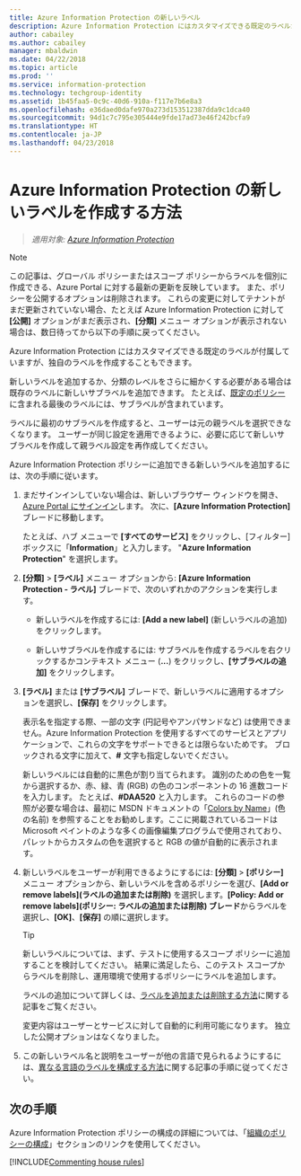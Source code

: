 ```yaml
---
title: Azure Information Protection の新しいラベル
description: Azure Information Protection にはカスタマイズできる既定のラベルが付属していますが、Information Protection バーに表示される独自のラベルを作成することもできます。
author: cabailey
ms.author: cabailey
manager: mbaldwin
ms.date: 04/22/2018
ms.topic: article
ms.prod: ''
ms.service: information-protection
ms.technology: techgroup-identity
ms.assetid: 1b45faa5-0c9c-40d6-910a-f117e7b6e8a3
ms.openlocfilehash: e36daed0dafe970a273d153512387dda9c1dca40
ms.sourcegitcommit: 94d1c7c795e305444e9fde17ad73e46f242bcfa9
ms.translationtype: HT
ms.contentlocale: ja-JP
ms.lasthandoff: 04/23/2018
---
```

# <a name="how-to-create-a-new-label-for-azure-information-protection"></a>Azure Information Protection の新しいラベルを作成する方法

>*適用対象: [Azure Information Protection](https://azure.microsoft.com/pricing/details/information-protection)*

>[!NOTE]
> この記事は、グローバル ポリシーまたはスコープ ポリシーからラベルを個別に作成できる、Azure Portal に対する最新の更新を反映しています。 また、ポリシーを公開するオプションは削除されます。 これらの変更に対してテナントがまだ更新されていない場合、たとえば Azure Information Protection に対して **[公開]** オプションがまだ表示され、**[分類]** メニュー オプションが表示されない場合は、数日待ってから以下の手順に戻ってください。

Azure Information Protection にはカスタマイズできる既定のラベルが付属していますが、独自のラベルを作成することもできます。

新しいラベルを追加するか、分類のレベルをさらに細かくする必要がある場合は既存のラベルに新しいサブラベルを追加できます。 たとえば、[既定のポリシー](configure-policy-default.md)に含まれる最後のラベルには、サブラベルが含まれています。

ラベルに最初のサブラベルを作成すると、ユーザーは元の親ラベルを選択できなくなります。 ユーザーが同じ設定を適用できるように、必要に応じて新しいサブラベルを作成して親ラベル設定を再作成してください。

Azure Information Protection ポリシーに追加できる新しいラベルを追加するには、次の手順に従います。

1. まだサインインしていない場合は、新しいブラウザー ウィンドウを開き、[Azure Portal にサインイン](configure-policy.md#signing-in-to-the-azure-portal)します。 次に、**[Azure Information Protection]** ブレードに移動します。
    
    たとえば、ハブ メニューで **[すべてのサービス]** をクリックし、[フィルター] ボックスに「**Information**」と入力します。 "**Azure Information Protection**" を選択します。

2. **[分類]** > **[ラベル]** メニュー オプションから: **[Azure Information Protection - ラベル]** ブレードで、次のいずれかのアクションを実行します。
    
    - 新しいラベルを作成するには: **[Add a new label]** (新しいラベルの追加) をクリックします。
    
    - 新しいサブラベルを作成するには: サブラベルを作成するラベルを右クリックするかコンテキスト メニュー (**...**) をクリックし、**[サブラベルの追加]** をクリックします。

4. **[ラベル]** または **[サブラベル]** ブレードで、新しいラベルに適用するオプションを選択し、**[保存]** をクリックします。
    
    表示名を指定する際、一部の文字 (円記号やアンパサンドなど) は使用できません。Azure Information Protection を使用するすべてのサービスとアプリケーションで、これらの文字をサポートできるとは限らないためです。 ブロックされる文字に加えて、**#** 文字も指定しないでください。    
    
    新しいラベルには自動的に黒色が割り当てられます。 識別のための色を一覧から選択するか、赤、緑、青 (RGB) の色のコンポーネントの 16 進数コードを入力します。 たとえば、**#DAA520** と入力します。 これらのコードの参照が必要な場合は、最初に MSDN ドキュメントの「[Colors by Name](https://msdn.microsoft.com/library/aa358802\(v=vs.85)」(色の名前) を参照することをお勧めします。ここに掲載されているコードは Microsoft ペイントのような多くの画像編集プログラムで使用されており、パレットからカスタムの色を選択すると RGB の値が自動的に表示されます。

5. 新しいラベルをユーザーが利用できるようにするには: **[分類]** > **[ポリシー]** メニュー オプションから、新しいラベルを含めるポリシーを選び、**[Add or remove labels]\(ラベルの追加または削除\)** を選択します。**[Policy: Add or remove labels]\(ポリシー: ラベルの追加または削除\) ブレード**からラベルを選択し、**[OK]**、**[保存]** の順に選択します。
    
    >[!TIP]
    >新しいラベルについては、まず、テストに使用するスコープ ポリシーに追加することを検討してください。 結果に満足したら、このテスト スコープからラベルを削除し、運用環境で使用するポリシーにラベルを追加します。     
    
    ラベルの追加について詳しくは、[ラベルを追加または削除する方法](configure-policy-add-remove-label.md)に関する記事をご覧ください。
    
    変更内容はユーザーとサービスに対して自動的に利用可能になります。 独立した公開オプションはなくなりました。

6. この新しいラベル名と説明をユーザーが他の言語で見られるようにするには、[異なる言語のラベルを構成する方法](configure-policy-languages.md)に関する記事の手順に従ってください。 

## <a name="next-steps"></a>次の手順

Azure Information Protection ポリシーの構成の詳細については、「[組織のポリシーの構成](configure-policy.md#configuring-your-organizations-policy)」セクションのリンクを使用してください。  

[!INCLUDE[Commenting house rules](../includes/houserules.md)]


